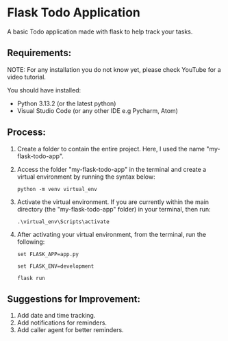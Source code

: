 # Flask Todo Application

A basic Todo application made with flask to help track your tasks.

## Requirements:

NOTE: For any installation you do not know yet, please check YouTube for a video tutorial.

You should have installed:

- Python 3.13.2 (or the latest python)
- Visual Studio Code (or any other IDE e.g Pycharm, Atom)

## Process:

1. Create a folder to contain the entire project. Here, I used the name "my-flask-todo-app".

2. Access the folder "my-flask-todo-app" in the terminal and create a virtual environment by running the syntax below:

   `python -m venv virtual_env`

3. Activate the virtual environment. If you are currently within the main directory (the "my-flask-todo-app" folder) in your terminal, then run:

   `.\virtual_env\Scripts\activate`

4. After activating your virtual environment, from the terminal, run the following:

   `set FLASK_APP=app.py`

   `set FLASK_ENV=development`

   `flask run`

## Suggestions for Improvement:

1. Add date and time tracking.
2. Add notifications for reminders.
3. Add caller agent for better reminders.
